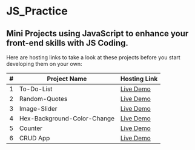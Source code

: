 # JS_Practice

## Mini Projects using JavaScript to enhance your front-end skills with JS Coding.

Here are hosting links to take a look at these projects before you start developing them on your own:

| #   | Project Name                | Hosting Link                                                           |
| --- | --------------------------- | ---------------------------------------------------------------------- |
| 1   | To-Do-List                  | [Live Demo](https://bishoysedra.github.io/To-Do-List)                  |
| 2   | Random-Quotes               | [Live Demo](https://bishoysedra.github.io/Random_Quotes)               |
| 3   | Image-Slider                | [Live Demo](https://bishoysedra.github.io/Image_Slider)                |
| 4   | Hex-Background-Color-Change | [Live Demo](https://bishoysedra.github.io/Hex_Background_Color_Change) |
| 5   | Counter                     | [Live Demo](https://bishoysedra.github.io/Counter)                     |
| 6   | CRUD App                    | [Live Demo](https://bishoysedra.github.io/CRUD-App/)                   |
